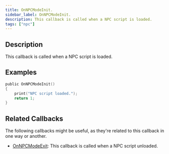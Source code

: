 ```yaml
---
title: OnNPCModeInit.
sidebar_label: OnNPCModeInit.
description: This callback is called when a NPC script is loaded.
tags: ["npc"]
---
```


## Description

This callback is called when a NPC script is loaded.

## Examples

```c
public OnNPCModeInit()
{
    print("NPC script loaded.");
    return 1;
}
```

## Related Callbacks

The following callbacks might be useful, as they're related to this callback in one way or another.

- [OnNPCModeExit](OnNPCModeExit): This callback is called when a NPC script unloaded.
